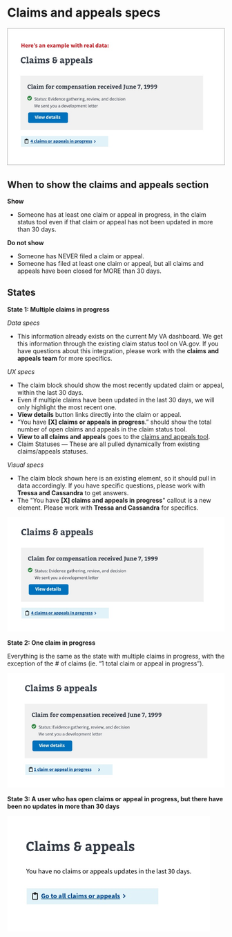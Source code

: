 # Claims and appeals specs 

![Claims and appeals examples](https://github.com/department-of-veterans-affairs/va.gov-team/blob/master/products/identity-personalization/my-va/2.0-redesign/frontend/images/Claim%20%26%20appeals%20status%20example.jpg)

## When to show the claims and appeals section

**Show**

- Someone has at least one claim or appeal in progress, in the claim status tool even if that claim or appeal has not been updated in more than 30 days.

**Do not show**

- Someone has NEVER filed a claim or appeal.
- Someone has filed at least one  claim or appeal, but all claims and appeals have been closed for MORE than 30 days.

## States
  
**State 1: Multiple claims in progress**  

*Data specs*

- This information already exists on the current My VA dashboard. We get this information through the existing claim status tool on VA.gov. If you have questions about this integration, please work with the **claims and appeals team** for more specifics.

*UX specs*

- The claim block should show the most recently updated claim or appeal, within the last 30 days.
- Even if multiple claims have been updated in the last 30 days, we will only highlight the most recent one.
- **View details** button links directly into the claim or appeal.
- “You have **[X] claims or appeals in progress**.” should show the total number of open claims and appeals in the claim status tool.
- **View to all claims and appeals** goes to the [claims and appeals tool](https://www.va.gov/track-claims/your-claims).
- Claim Statuses — These are all pulled dynamically from existing claims/appeals statuses.

*Visual specs*

- The claim block shown here is an existing element, so it should pull in data accordingly. If you have specific questions, please work with **Tressa and Cassandra** to get answers.
- The "You have **[X] claims and appeals in progress**" callout is a new element. Please work with **Tressa and Cassandra** for specifics.

![Multiple claims in progress](https://github.com/department-of-veterans-affairs/va.gov-team/blob/master/products/identity-personalization/my-va/2.0-redesign/frontend/images/Claim%20%26%20appeals%20status_multiple%20claims.jpg)

**State 2: One claim in progress**

Everything is the same as the state with multiple claims in progress, with the exception of the # of claims (ie. “1 total claim or appeal in progress”).

![One claim in progress](https://github.com/department-of-veterans-affairs/va.gov-team/blob/master/products/identity-personalization/my-va/2.0-redesign/frontend/images/Claim%20%26%20appeals%20status_one%20claims.jpg)

**State 3: A user who has open claims or appeal in progress, but there have been no updates in more than 30 days**

![No claims in progress](https://github.com/department-of-veterans-affairs/va.gov-team/blob/master/products/identity-personalization/my-va/2.0-redesign/frontend/images/Claim%20%26%20appeals%20status_no%20claims.jpg)

